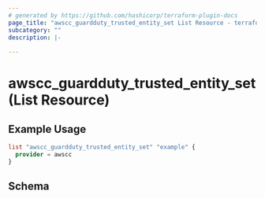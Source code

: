 ```yaml
---
# generated by https://github.com/hashicorp/terraform-plugin-docs
page_title: "awscc_guardduty_trusted_entity_set List Resource - terraform-provider-awscc"
subcategory: ""
description: |-
  
---
```


# awscc_guardduty_trusted_entity_set (List Resource)



## Example Usage

```terraform
list "awscc_guardduty_trusted_entity_set" "example" {
  provider = awscc
}
```

<!-- schema generated by tfplugindocs -->
## Schema

